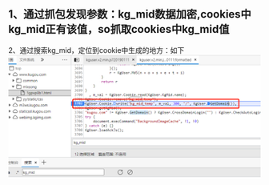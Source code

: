 1、通过抓包发现参数：kg_mid数据加密,cookies中kg_mid正有该值，so抓取cookies中kg_mid值
-
2、通过搜索kg_mid，定位到cookie中生成的地方：如下
 ![imag](https://github.com/fengxunzhe/crawler/blob/main/kugou/img/1.png)
